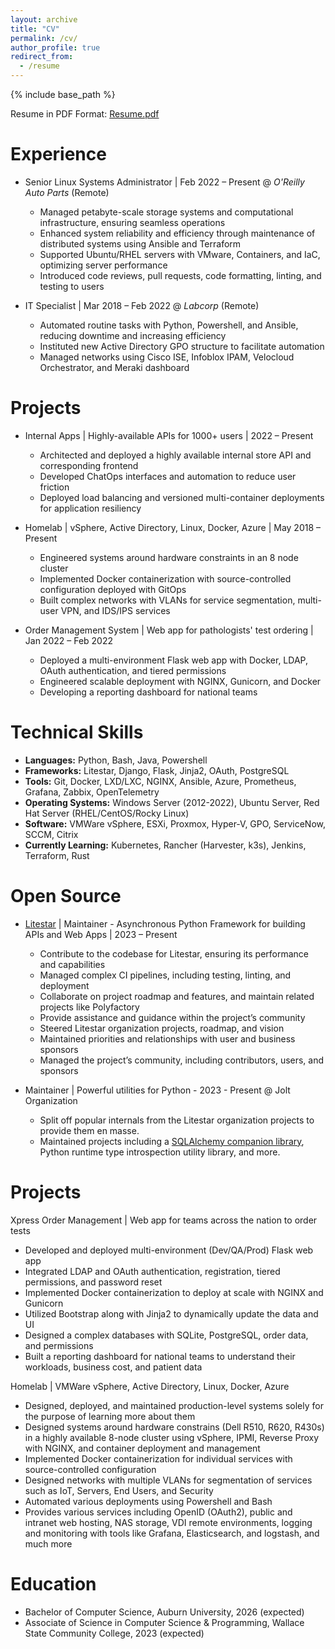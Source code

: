 ```yaml
---
layout: archive
title: "CV"
permalink: /cv/
author_profile: true
redirect_from:
  - /resume
---
```

{% include base_path %}

Resume in PDF Format: [Resume.pdf](/files/resume.pdf)

Experience
==========

* Senior Linux Systems Administrator | Feb 2022 – Present @ *O'Reilly Auto Parts* (Remote)
  - Managed petabyte-scale storage systems and computational infrastructure, ensuring seamless operations
  - Enhanced system reliability and efficiency through maintenance of distributed systems using Ansible and Terraform
  - Supported Ubuntu/RHEL servers with VMware, Containers, and IaC, optimizing server performance
  - Introduced code reviews, pull requests, code formatting, linting, and testing to users

* IT Specialist | Mar 2018 – Feb 2022 @ *Labcorp* (Remote)
  - Automated routine tasks with Python, Powershell, and Ansible, reducing downtime and increasing efficiency
  - Instituted new Active Directory GPO structure to facilitate automation
  - Managed networks using Cisco ISE, Infoblox IPAM, Velocloud Orchestrator, and Meraki dashboard

Projects
========

* Internal Apps | Highly-available APIs for 1000+ users | 2022 – Present
  - Architected and deployed a highly available internal store API and corresponding frontend
  - Developed ChatOps interfaces and automation to reduce user friction
  - Deployed load balancing and versioned multi-container deployments for application resiliency

* Homelab | vSphere, Active Directory, Linux, Docker, Azure | May 2018 – Present
  - Engineered systems around hardware constraints in an 8 node cluster
  - Implemented Docker containerization with source-controlled configuration deployed with GitOps
  - Built complex networks with VLANs for service segmentation, multi-user VPN, and IDS/IPS services

* Order Management System | Web app for pathologists' test ordering | Jan 2022 – Feb 2022
  - Deployed a multi-environment Flask web app with Docker, LDAP, OAuth authentication, and tiered permissions
  - Engineered scalable deployment with NGINX, Gunicorn, and Docker
  - Developing a reporting dashboard for national teams

Technical Skills
================

* **Languages:** Python, Bash, Java, Powershell
* **Frameworks:** Litestar, Django, Flask, Jinja2, OAuth, PostgreSQL
* **Tools:** Git, Docker, LXD/LXC, NGINX, Ansible, Azure, Prometheus, Grafana, Zabbix, OpenTelemetry
* **Operating Systems:** Windows Server (2012-2022), Ubuntu Server, Red Hat Server (RHEL/CentOS/Rocky Linux)
* **Software:** VMWare vSphere, ESXi, Proxmox, Hyper-V, GPO, ServiceNow, SCCM, Citrix
* **Currently Learning:** Kubernetes, Rancher (Harvester, k3s), Jenkins, Terraform, Rust

Open Source
===========

* [Litestar](https://github.com/litestar-org/) | Maintainer - Asynchronous Python Framework for building APIs and Web Apps | 2023 – Present
  * Contribute to the codebase for Litestar, ensuring its performance and capabilities
  * Managed complex CI pipelines, including testing, linting, and deployment
  * Collaborate on project roadmap and features, and maintain related projects like Polyfactory
  * Provide assistance and guidance within the project’s community
  * Steered Litestar organization projects, roadmap, and vision
  * Maintained priorities and relationships with user and business sponsors
  * Managed the project’s community, including contributors, users, and sponsors

* Maintainer | Powerful utilities for Python - 2023 - Present @ Jolt Organization
  * Split off popular internals from the Litestar organization projects to provide them en masse.
  * Maintained projects including a [SQLAlchemy companion library](https://github.com/jolt-org/advanced-alchemy), 
    Python runtime type introspection utility library, and more.

Projects
========

Xpress Order Management | Web app for teams across the nation to order tests

* Developed and deployed multi-environment (Dev/QA/Prod) Flask web app
* Integrated LDAP and OAuth authentication, registration, tiered permissions, and password reset
* Implemented Docker containerization to deploy at scale with NGINX and Gunicorn
* Utilized Bootstrap along with Jinja2 to dynamically update the data and UI
* Designed a complex databases with SQLite, PostgreSQL, order data, and permissions
* Built a reporting dashboard for national teams to understand their workloads, business cost, and patient data

Homelab | VMWare vSphere, Active Directory, Linux, Docker, Azure

* Designed, deployed, and maintained production-level systems solely for the purpose of learning more about them
* Designed systems around hardware constrains (Dell R510, R620, R430s) in a highly available 8-node cluster
  using vSphere, IPMI, Reverse Proxy with NGINX, and container deployment and management
* Implemented Docker containerization for individual services with source-controlled configuration
* Designed networks with multiple VLANs for segmentation of services such as IoT, Servers, End Users, and Security
* Automated various deployments using Powershell and Bash
* Provides various services including OpenID (OAuth2), 
  public and intranet web hosting, NAS storage, VDI remote environments, 
  logging and monitoring with tools like Grafana, Elasticsearch, and logstash, and much more

Education
=========

* Bachelor of Computer Science, Auburn University, 2026 (expected)
* Associate of Science in Computer Science & Programming, Wallace State Community College, 2023 (expected)

[//]: # (Service and leadership)

[//]: # (======================)

[//]: # ()
[//]: # (* Auburn Student ACM Club)

[//]: # (* Auburn Ethical Hacking Club)

[//]: # (* Auburn AI/Machine Learning Group)

[//]: # (* IEEE & ACM Student Member)

[//]: # ()
[//]: # (Publications)

[//]: # (============)

[//]: # ()
[//]: # (Coming Soon)

[//]: # ()
[//]: # (<ul>{% for post in site.publications %})

[//]: # (    {% include archive-single-cv.html %})

[//]: # (  {% endfor %}</ul>)

[//]: # ()
[//]: # (Talks)

[//]: # (=====)

[//]: # ()
[//]: # (Coming Soon)

[//]: # ()
[//]: # (<ul>{% for post in site.talks %})

[//]: # (    {% include archive-single-talk-cv.html %})

[//]: # (  {% endfor %}</ul>)
